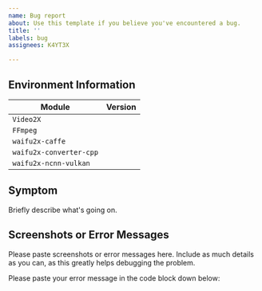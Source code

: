 ```yaml
---
name: Bug report
about: Use this template if you believe you've encountered a bug.
title: ''
labels: bug
assignees: K4YT3X

---
```


## Environment Information

|Module|Version|
|-|-|
|`Video2X`||
|`FFmpeg`||
|`waifu2x-caffe`||
|`waifu2x-converter-cpp`||
|`waifu2x-ncnn-vulkan`||

## Symptom

Briefly describe what's going on.

## Screenshots or Error Messages

Please paste screenshots or error messages here.
Include as much details as you can, as this greatly helps debugging the problem.

Please paste your error message in the code block down below:

```
```
